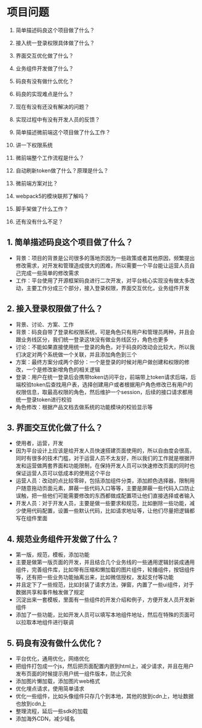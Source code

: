 # 项目问题
1. 简单描述码良这个项目做了什么？
2. 接入统一登录权限具体做了什么？
3. 界面交互优化做了什么？
4. 业务组件开发做了什么？
5. 码良有没有做什么优化？
6. 码良的实现难点是什么？
7. 现在有没有还没有解决的问题？
8. 实现过程中有没有开发人员的反馈？

1. 简单描述微前端这个项目做了什么工作？
2. 讲一下权限系统
3. 微前端整个工作流程是什么？
4. 自动刷新token做了什么？原理是什么？
5. 微前端方案对比？
6. webpack5的模块联邦了解吗？
7. 脚手架做了什么工作？
8. 还有没有什么不足？



## 1. 简单描述码良这个项目做了什么？
- 背景：项目的背景是公司很多的落地页因为一些政策或者其他原因，频繁提出修改需求，对开发和管理造成很大的困难，所以需要一个平台能让运营人员自己完成一些简单的修改需求
- 工作：平台使用了开源框架码良进行二次开发，对平台核心实现没有做太多改动，主要工作分成三个部分，接入登录权限，界面交互优化，业务组件开发

## 2. 接入登录权限做了什么？
- 背景、讨论、方案、工作
- 背景：码良自带了登录和权限系统，可是角色只有用户和管理员两种，并且会跟业务线区分，我们统一登录这块没有做业务线区分，角色也更多
- 讨论：不能如果直接使用统一登录的角色，对于码良的改动会比较大，所以我们决定对两个系统做一个关联，并且添加角色到三个
- 方案：最终方案分成两个部分：一个是登录的时候对用户做创建和权限的修改，一个是修改新增角色的相关逻辑
- 登录：用户在统一登录后会携带token访问平台，前端带上token请求后端，后端校验token后查找用户表，选择创建用户或者根据用户角色修改已有用户的权限信息，取最高权限的角色，然后维护一个session，后续的接口请求都用统一登录token进行校验
- 角色修改：根据产品文档去做系统的功能模块的校验显示等

## 3. 界面交互优化做了什么？
- 使用者，运营，开发
- 因为平台设计上应该是给开发人员快速搭建页面使用的，所以自由度会很高，同时有很多的技术门槛，对于运营人员不太友好，所以我们的工作就是根据开发和运营做两套界面和功能限制，在保持开发人员可以快速修改页面的同时也保证运营人员可以低成本的使用这个平台
- 运营人员：改动的点比较零碎，包括添加组件分类，添加颜色选择器，限制用户随意拖动页面元素，屏蔽一些代码入口等等，主要是屏蔽一些代码入口防止误触，把一些他们可能需要修改的东西都做成配置项让他们直接选择或者输入
- 开发人员：对于开发人员，主要是做一些要求和规范，比如删除一些功能，减少使用代码配置，设置一些默认代码，比如请求地址等，让他们尽量把逻辑都写在组件里面

## 4. 规范业务组件开发做了什么？
- 第一版，规范，模板，添加功能
- 主要是做第一版页面的开发，并且结合几个业务线的一些通用逻辑封装成通用组件，完善组件库，比如带有压缩和懒加载的图片组件，轮播组件，按钮组件等，还有把一些业务功能抽离出来，比如微信授权，发起支付等功能
- 并且定下了一些规范，比如封装了请求方法，弹窗，内置了一些ui组件，对于数据共享和事件触发做了规定
- 沉淀出来一套模板，里面有一些组件的开发介绍和例子，方便开发人员开发新组件
- 添加了一些功能，比如开发人员可以填写本地组件地址，然后在特殊的页面可以拉取本地组件进行联调

## 5. 码良有没有做什么优化？
- 平台优化，通用优化，网络优化
- 把组件打包成一个js，然后把页面配置内嵌到html上，减少请求，并且在用户发布页面的时候提示用户统一组件版本，防止冗余
- 添加图片懒加载，添加图片web格式
- 优化埋点请求，使用简单请求
- 优化一些组件，比如头像组件只存几个到本地，其他的放到cdn上，地址数据也放到cdn上
- 整理流程，延后一些sdk的加载
- 添加海外CDN，减少域名

